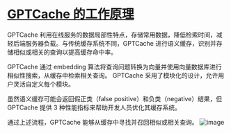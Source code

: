 # [GPTCache 的工作原理](https://github.com/humyna/gitblog/issues/16)

GPTCache 利用在线服务的数据局部性特点，存储常用数据，降低检索时间，减轻后端服务器负载。与传统缓存系统不同，GPTCache 进行语义缓存，识别并存储相似或相关的查询以提高缓存命中率。

GPTCache 通过 embedding 算法将查询问题转换为向量并使用向量数据库进行相似性搜索，从缓存中检索相关查询。 GPTCache 采用了模块化的设计，允许用户灵活自定义每个模块。

虽然语义缓存可能会返回假正类（false positive）和负类（negative）结果，但 GPTCache 提供 3 种性能指标来帮助开发人员优化其缓存系统。

通过上述流程，GPTCache 能够从缓存中寻找并召回相似或相关查询。
![image](https://github.com/humyna/gitblog/assets/2505439/3e6bcfed-9f14-4435-a0d6-1b6ef7e6c61f)

